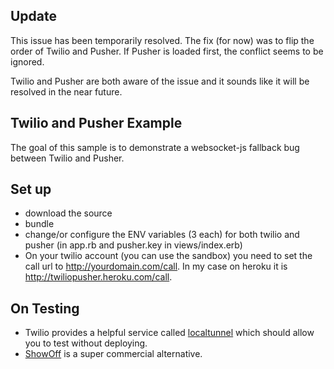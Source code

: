 ## Update

This issue has been temporarily resolved. The fix (for now) was to flip the order of Twilio and Pusher. If Pusher is loaded first, the conflict seems to be ignored. 

Twilio and Pusher are both aware of the issue and it sounds like it will be resolved in the near future.

## Twilio and Pusher Example

The goal of this sample is to demonstrate a websocket-js fallback bug between Twilio and Pusher. 

## Set up 

* download the source
* bundle 
* change/or configure the ENV variables (3 each) for both twilio and pusher (in app.rb and pusher.key in views/index.erb)
* On your twilio account (you can use the sandbox) you need to set the call url to http://yourdomain.com/call. In my case on heroku it is http://twiliopusher.heroku.com/call. 

## On Testing 

* Twilio provides a helpful service called [localtunnel](http://www.twilio.com/engineering/2011/06/06/making-a-local-web-server-public-with-localtunnel/) which should allow you to test without deploying.
* [ShowOff](http://showoff.io) is a super commercial alternative. 